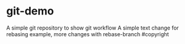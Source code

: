 # git-demo
A simple git repository to show git workflow
A simple text change for rebasing example, more changes with rebase-branch
#copyright
